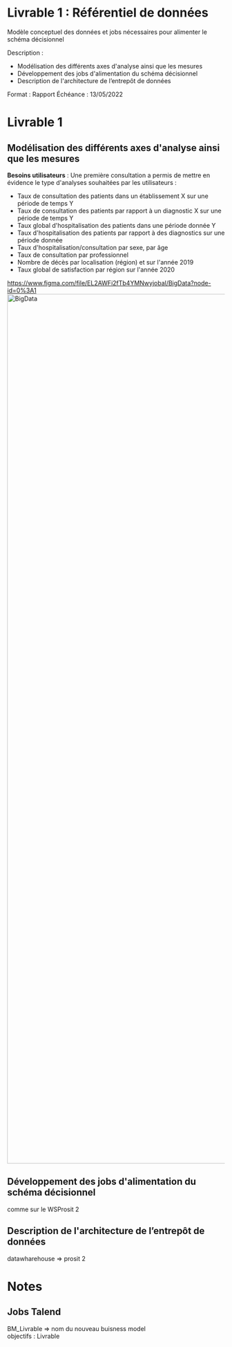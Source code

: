 # Livrable 1 : Référentiel de données
Modèle conceptuel des données et jobs nécessaires pour alimenter le schéma décisionnel

Description :
- Modélisation des différents axes d'analyse ainsi que les mesures
- Développement des jobs d'alimentation du schéma décisionnel
- Description de l'architecture de l’entrepôt de données

Format : Rapport
Échéance : 13/05/2022

# Livrable 1

## Modélisation des différents axes d'analyse ainsi que les mesures
**Besoins utilisateurs** : 
Une première consultation a permis de mettre en évidence le type d'analyses souhaitées par les utilisateurs :
- Taux de consultation des patients dans un établissement X sur une période de temps Y
- Taux de consultation des patients par rapport à un diagnostic X sur une période de temps Y
- Taux global d'hospitalisation des patients dans une période donnée Y
- Taux d'hospitalisation des patients par rapport à des diagnostics sur une période donnée
- Taux d'hospitalisation/consultation par sexe, par âge
- Taux de consultation par professionnel
- Nombre de décès par localisation (région) et sur l'année 2019
- Taux global de satisfaction par région sur l'année 2020

https://www.figma.com/file/EL2AWFi2fTb4YMNwyjobal/BigData?node-id=0%3A1
<img width="2009" alt="BigData" src="https://user-images.githubusercontent.com/56393986/167380532-11b296bb-d3b8-48e6-ae30-af4d88ee4af8.png">

## Développement des jobs d'alimentation du schéma décisionnel
comme sur le WSProsit 2

## Description de l'architecture de l’entrepôt de données
datawharehouse => prosit 2

# Notes
## Jobs Talend
BM_Livrable => nom du nouveau buisness model  
objectifs : Livrable
